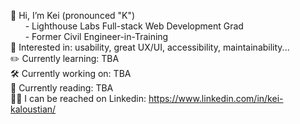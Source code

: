 👋 Hi, I’m Kei (pronounced "K")  
      - Lighthouse Labs Full-stack Web Development Grad  
      - Former Civil Engineer-in-Training  
🔎 Interested in: usability, great UX/UI, accessibility, maintainability...   
✏️ Currently learning: TBA  
🛠️ Currently working on: TBA  
📖 Currently reading: TBA  
👨‍💼 I can be reached on Linkedin: https://www.linkedin.com/in/kei-kaloustian/
